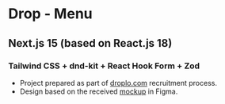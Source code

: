 # Drop - Menu

## Next.js 15 (based on React.js 18) 
### Tailwind CSS + dnd-kit + React Hook Form + Zod

- Project prepared as part of [droplo.com](https://droplo.com/) recruitment process.
- Design based on the received [mockup](https://www.figma.com/design/iop6JTlGuNSwGtHtkyXF9x/Zadanie-rekrutacyjne?node-id=0-1&node-type=canvas&t=KROIpbpbyuRXZaEY-0) in Figma.